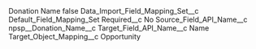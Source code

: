 <?xml version="1.0" encoding="UTF-8"?>
<CustomMetadata xmlns="http://soap.sforce.com/2006/04/metadata" xmlns:xsi="http://www.w3.org/2001/XMLSchema-instance" xmlns:xsd="http://www.w3.org/2001/XMLSchema">
    <label>Donation Name</label>
    <protected>false</protected>
    <values>
        <field>Data_Import_Field_Mapping_Set__c</field>
        <value xsi:type="xsd:string">Default_Field_Mapping_Set</value>
    </values>
    <values>
        <field>Required__c</field>
        <value xsi:type="xsd:string">No</value>
    </values>
    <values>
        <field>Source_Field_API_Name__c</field>
        <value xsi:type="xsd:string">npsp__Donation_Name__c</value>
    </values>
    <values>
        <field>Target_Field_API_Name__c</field>
        <value xsi:type="xsd:string">Name</value>
    </values>
    <values>
        <field>Target_Object_Mapping__c</field>
        <value xsi:type="xsd:string">Opportunity</value>
    </values>
</CustomMetadata>
